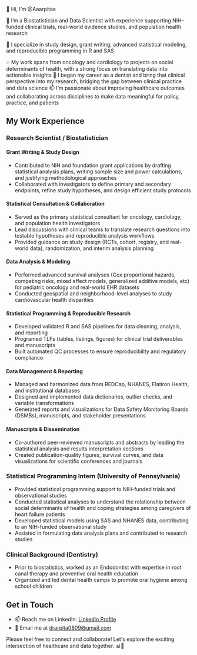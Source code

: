 👋 Hi, I’m @Aaarpitaa

👀 I’m a Biostatistician and Data Scientist with experience supporting NIH-funded clinical trials, real-world evidence studies, and population health research

🌱 I specialize in study design, grant writing, advanced statistical modeling, and reproducible programming in R and SAS

💡 My work spans from oncology and cardiology to projects on social determinants of health, with a strong focus on translating data into actionable insights
🦷 I began my career as a dentist and bring that clinical perspective into my research, bridging the gap between clinical practice and data science
📫 I’m passionate about improving healthcare outcomes and collaborating across disciplines to make data meaningful for policy, practice, and patients

## My Work Experience

### Research Scientist / Biostatistician
#### Grant Writing & Study Design
- Contributed to NIH and foundation grant applications by drafting statistical analysis plans, writing sample size and power calculations, and justifying methodological approaches
- Collaborated with investigators to define primary and secondary endpoints, refine study hypotheses, and design efficient study protocols
  
#### Statistical Consultation & Collaboration
- Served as the primary statistical consultant for oncology, cardiology, and population health investigators
- Lead discussions with clinical teams to translate research questions into testable hypotheses and reproducible analysis workflows
- Provided guidance on study design (RCTs, cohort, registry, and real-world data), randomization, and interim analysis planning
  
#### Data Analysis & Modeling
- Performed advanced survival analyses (Cox proportional hazards, competing risks, mixed effect models, generalized additive models, etc) for pediatric oncology and real-world EHR datasets
- Conducted geospatial and neighborhood-level analyses to study cardiovascular health disparities

#### Statistical Programming & Reproducible Research
- Developed validated R and SAS pipelines for data cleaning, analysis, and reporting
- Programed TLFs (tables, listings, figures) for clinical trial deliverables and manuscripts
- Built automated QC processes to ensure reproducibility and regulatory compliance

#### Data Management & Reporting
- Managed and harmonized data from REDCap, NHANES, Flatiron Health, and institutional databases
- Designed and implemented data dictionaries, outlier checks, and variable transformations
- Generated reports and visualizations for Data Safety Monitoring Boards (DSMBs), manuscripts, and stakeholder presentations

#### Manuscripts & Dissemination
- Co-authored peer-reviewed manuscripts and abstracts by leading the statistical analysis and results interpretation sections
- Created publication-quality figures, survival curves, and data visualizations for scientific conferences and journals

### Statistical Programming Intern (University of Pennsylvania)
- Provided statistical programming support to NIH-funded trials and observational studies
- Conducted statistical analyses to understand the relationship between social determinants of health and coping strategies among caregivers of heart failure patients
- Developed statistical models using SAS and NHANES data, contributing to an NIH-funded observational study
- Assisted in formulating data analysis plans and contributed to research studies

### Clinical Background (Dentistry)
- Prior to biostatistics, worked as an Endodontist with expertise in root canal therapy and preventive oral health education
- Organized and led dental health camps to promote oral hygiene among school children

## Get in Touch
- 📫 Reach me on LinkedIn: [LinkedIn Profile](https://www.linkedin.com/in/drarpitadeb/)
- 📧 Email me at drarpita0809@gmail.com

Please feel free to connect and collaborate! Let's explore the exciting intersection of healthcare and data together. 📊🏥

